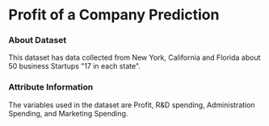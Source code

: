 <h1>Profit of a Company Prediction</h1>

<h3>About Dataset</h3>
This dataset has data collected from New York, California and Florida about 50 business Startups "17 in each state". 
<h3>Attribute Information</h3>
The variables used in the dataset are Profit, R&D spending, Administration Spending, and Marketing Spending.
